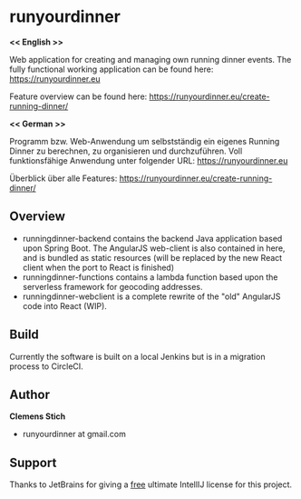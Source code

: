 runyourdinner
=============
**<< English >>**

Web application for creating and managing own running dinner events.
The fully functional working application can be found here:
<a href="https://runyourdinner.eu" target="_blank">https://runyourdinner.eu</a>

Feature overview can be found here:
<a href="https://runyourdinner.eu/create-running-dinner/" target="_blank">https://runyourdinner.eu/create-running-dinner/</a>

**<< German >>**

Programm bzw. Web-Anwendung um selbstständig ein eigenes Running Dinner zu berechnen, zu  organisieren und durchzuführen. 
Voll funktionsfähige Anwendung unter folgender URL:
<a href="https://runyourdinner.eu" target="_blank">https://runyourdinner.eu</a>

Überblick über alle Features:
<a href="https://runyourdinner.eu/create-running-dinner/" target="_blank">https://runyourdinner.eu/create-running-dinner/</a>

## Overview
* runningdinner-backend contains the backend Java application based upon Spring Boot. 
The AngularJS web-client is also contained in here, and is bundled as static resources (will be replaced by the new React client when the port to React is finished)
* runningdinner-functions contains a lambda function based upon the serverless framework for geocoding addresses.
* runningdinner-webclient is a complete rewrite of the "old" AngularJS code into React (WIP).

## Build
Currently the software is built on a local Jenkins but is in a migration process to CircleCI.

## Author
**Clemens Stich**
+ runyourdinner at gmail.com

## Support 

Thanks to JetBrains for giving a <a href="https://www.jetbrains.com/community/opensource/#support" target="_blank">free</a> ultimate IntellIJ license for this project. 